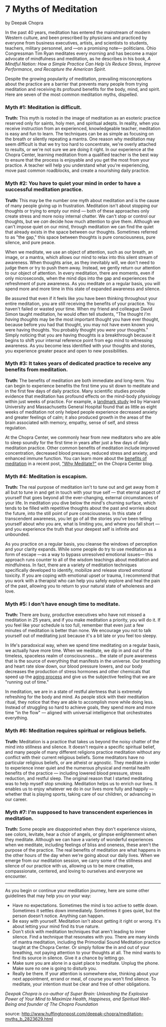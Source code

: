7 Myths of Meditation
=====================
by Deepak Chopra

In the past 40 years, meditation has entered the mainstream of modern Western culture, and been
prescribed by physicians and practiced by everyone from business executives, artists, and scientists
to students, teachers, military personnel, and —on a promising note— politicians. Ohio Congressman
Tim Ryan meditates every morning and has become a major advocate of mindfulness and
meditation, as he describes in his book, _A Mindful Nation: How a Simple Practice Can Help Us
Reduce Stress, Improve Performance, and Recapture the American Spirit_.

Despite the growing popularity of meditation, prevailing misconceptions about the practice are a
barrier that prevents many people from trying meditation and receiving its profound benefits for
the body, mind, and spirit. Here are seven of the most common meditation myths, dispelled.

### Myth #1: Meditation is difficult.
**Truth:** This myth is rooted in the image of meditation as an esoteric practice reserved only for
saints, holy men, and spiritual adepts. In reality, when you receive instruction from an experienced,
knowledgeable teacher, meditation is easy and fun to learn. The techniques can be as simple as
focusing on the breath or silently repeating a mantra. One reason why meditation may seem difficult
is that we try too hard to concentrate, we're overly attached to results, or we're not sure we are
doing it right. In our experience at the Chopra Center, learning meditation from a qualified teacher
is the best way to ensure that the process is enjoyable and you get the most from your practice. A
teacher will help you understand what you're experiencing, move past common roadblocks, and
create a nourishing daily practice.

### Myth #2: You have to quiet your mind in order to have a successful meditation practice.
**Truth:** This may be the number one myth about meditation and is the cause of many people giving
up in frustration. Meditation isn't about stopping our thoughts or trying to empty our mind — both
of these approaches only create stress and more noisy internal chatter. We can't stop or control our
thoughts, but we _can_ decide how much attention to give them. Although we can't impose quiet on
our mind, through meditation we can find the quiet that already exists in the space between our
thoughts. Sometimes referred to as "the gap," this space between thoughts is pure consciousness,
pure silence, and pure peace.

When we meditate, we use an object of attention, such as our breath, an image, or a mantra, which
allows our mind to relax into this silent stream of awareness. When thoughts arise, as they inevitably
will, we don't need to judge them or try to push them away. Instead, we gently return our
attention to our object of attention. In every meditation, there are moments, even if only microseconds,
when the mind dips into the gap and experiences the refreshment of pure awareness. As you
meditate on a regular basis, you will spend more and more time in this state of expanded awareness
and silence.

Be assured that even if it feels like you have been thinking throughout your entire meditation, you
are still receiving the benefits of your practice. You haven't failed or wasted your time. When my
friend and colleague David Simon taught meditation, he would often tell students, "The thought
_I'm having thoughts_ may be the most important thought you have ever thought, because before you
had that thought, you may not have even known you were having thoughts. You probably thought
you _were_ your thoughts." Simply noticing that you are having thoughts is a breakthrough because
it begins to shift your internal reference point from ego mind to witnessing awareness. As you
become less identified with your thoughts and stories, you experience greater peace and open to
new possibilities.

### Myth #3: It takes years of dedicated practice to receive any benefits from meditation.
**Truth:** The benefits of meditation are both immediate and long-term. You can begin to experience
benefits the first time you sit down to meditate and in the first few days of daily practice. Many
scientific studies provide evidence that meditation has profound effects on the mind-body physiology
within just weeks of practice. For example, a [landmark study][study] led by Harvard University
and Massachusetts General Hospital found that as little as eight weeks of meditation not only
helped people experience decreased anxiety and greater feelings of calm; it also produced growth
in the areas of the brain associated with memory, empathy, sense of self, and stress regulation.

At the Chopra Center, we commonly hear from new meditators who are able to sleep soundly for
the first time in years after just a few days of daily meditation practice. Other common benefits of
meditation include improved concentration, decreased blood pressure, reduced stress and anxiety,
and enhanced immune function. You can learn more about the [benefits of meditation][benef] in a recent
post, ["Why Meditate?"][whymeditate] on the Chopra Center blog.

### Myth #4: Meditation is escapism.
**Truth:** The real purpose of meditation isn't to tune out and get away from it all but to tune in and
get in touch with your true self — that eternal aspect of yourself that goes beyond all the ever-changing,
external circumstances of your life. In meditation you dive below the mind's churning
surface, which tends to be filled with repetitive thoughts about the past and worries about the
future, into the still point of pure consciousness. In this state of transcendent awareness, you let go
of all the stories you've been telling yourself about who you are, what is limiting you, and where
you fall short — and you experience the truth that your deepest self is infinite and unbounded.

As you practice on a regular basis, you cleanse the windows of perception and your clarity expands.
While some people do try to use meditation as a form of escape —as a way to bypass unresolved
emotional issues— this approach runs counter to all of the wisdom teachings about meditation and
mindfulness. In fact, there are a variety of meditation techniques specifically developed to identify,
mobilize and release stored emotional toxicity. If you are coping with emotional upset or
trauma, I recommend that you work with a therapist who can help you safely explore and heal the
pain of the past, allowing you to return to your natural state of wholeness and love.

### Myth #5: I don't have enough time to meditate.
**Truth:** There are busy, productive executives who have not missed a meditation in 25 years, and
if you make meditation a priority, you will do it. If you feel like your schedule is too full, remember
that even just a few minutes of meditation is better than none. We encourage you not to talk yourself
out of meditating just because it's a bit late or you feel too sleepy.

In life's paradoxical way, when we spend time meditating on a regular basis, we actually have
more time. When we meditate, we dip in and out of the timeless, spaceless realm of consciousness...
the state of pure awareness that is the source of everything that manifests in the universe.
Our breathing and heart rate slow down, our blood pressure lowers, and our body decreases the
production of stress hormones and other chemicals that speed up the [aging process][aging] and give us the
subjective feeling that we are "running out of time."

In meditation, we are in a state of restful alertness that is extremely refreshing for the body and
mind. As people stick with their meditation ritual, they notice that they are able to accomplish
more while doing less. Instead of struggling so hard to achieve goals, they spend more and more
time "in the flow" — aligned with universal intelligence that orchestrates everything.

### Myth #6: Meditation requires spiritual or religious beliefs.
**Truth:** Meditation is a practice that takes us beyond the noisy chatter of the mind into stillness
and silence. It doesn't require a specific spiritual belief, and many people of many different religions
practice meditation without any conflict with their current religious beliefs. Some meditators
have no particular religious beliefs, or are atheist or agnostic. They meditate in order to experience
inner quiet and the numerous physical and mental health benefits of the practice — including lowered
blood pressure, stress reduction, and restful sleep. The original reason that I started meditating
was to help myself stop smoking. Meditation helps us to enrich our lives. It enables us to enjoy
whatever we do in our lives more fully and happily — whether that is playing sports, taking care
of our children, or advancing in our career.

### Myth #7: I'm supposed to have transcendent experiences in meditation.
**Truth:** Some people are disappointed when they don't experience visions, see colors, levitate,
hear a choir of angels, or glimpse enlightenment when they meditate. Although we can have a
variety of wonderful experiences when we meditate, including feelings of bliss and oneness, these
aren't the purpose of the practice. The real benefits of meditation are what happens in the other
hours of the day when we're going about our daily lives. When we emerge from our meditation
session, we carry some of the stillness and silence of our practice with us, allowing us to be more
creative, compassionate, centered, and loving to ourselves and everyone we encounter.

-----

As you begin or continue your meditation journey, here are some other guidelines that may help
you on your way:

* Have no expectations. Sometimes the mind is too active to settle down. Sometimes it settles
down immediately. Sometimes it goes quiet, but the person doesn't notice. Anything can
happen.
* Be easy with yourself. Meditation isn't about getting it right or wrong. It's about letting
your mind find its true nature.
* Don't stick with meditation techniques that aren't leading to inner silence. Find a technique
that resonates with you. There are many kinds of mantra meditation, including the Primordial
Sound Meditation practice taught at the Chopra Center. Or simply follow the in and
out of your breathing, not paying attention to your thoughts at all. The mind wants to find
its source in silence. Give it a chance by letting go.
* Make sure you are alone in a quiet place to meditate. Unplug the phone. Make sure no one
is going to disturb you.
* Really be there. If your attention is somewhere else, thinking about your next appointment,
errand or meal, of course you won't find silence. To meditate, your intention must be clear
and free of other obligations.

_Deepak Chopra is co-author of Super Brain: Unleashing the Explosive Power of Your Mind to Maximize
Health, Happiness, and Spiritual Well-Being and founder of The Chopra Foundation_

source: <http://www.huffingtonpost.com/deepak-chopra/meditation-myths_b_2823629.html>

[choprabook]: j
[study]: http://news.harvard.edu/gazette/story/2012/11/meditations-positive-residual-effects/
[benef]: http://www.webmd.com/mental-health/features/meditation-heals-body-and-mind
[whymeditate]: http://www.chopra.com/ccl/why-meditate/
[aging]: http://www.ncbi.nlm.nih.gov/pmc/articles/PMC3057175/
